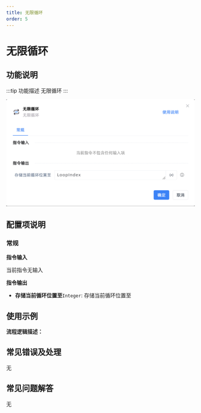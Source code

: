 ```yaml
---
title: 无限循环
order: 5
---
```


# 无限循环

## 功能说明

:::tip 功能描述
无限循环
:::

![无限循环](../../assets/无限循环_command.png)

## 配置项说明

### 常规

**指令输入**

当前指令无输入


**指令输出**

- **存储当前循环位置至**`Integer`: 存储当前循环位置至


## 使用示例

**流程逻辑描述：** 

## 常见错误及处理

无

## 常见问题解答

无

